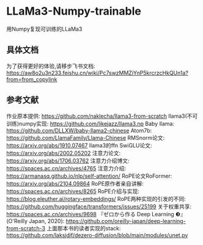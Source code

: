 # LLaMa3-Numpy-trainable
用Numpy复现可训练的LLaMa3
## 具体文档
为了获得更好的体验,请移步飞书文档:
https://aw8o2u3n233.feishu.cn/wiki/Pc7swzMMZiYnP5krcrzcHkQUn1a?from=from_copylink
## 参考文献
作业原本提供:
https://github.com/naklecha/llama3-from-scratch
llama3(不可训练)numpy实现:
https://github.com/likejazz/llama3.np
Baby llama:
https://github.com/DLLXW/baby-llama2-chinese
Atom7b:
https://github.com/LlamaFamily/Llama-Chinese
RMSnorm论文:
https://arxiv.org/abs/1910.07467
llama3的ffn SwiGLU论文:
https://arxiv.org/abs/2002.05202
注意力论文:
https://arxiv.org/abs/1706.03762
注意力介绍博文:
https://spaces.ac.cn/archives/4765
注意力介绍:
https://armanasq.github.io/nlp/self-attention/
RoPE论文RoFormer:
https://arxiv.org/abs/2104.09864
RoPE原作者亲自讲解:
https://spaces.ac.cn/archives/8265
RoPE介绍与实现:
https://blog.eleuther.ai/rotary-embeddings/
RoPE两种实现的引发的不同:
https://github.com/huggingface/transformers/issues/25199
关于权重共享:
https://spaces.ac.cn/archives/9698
『ゼロから作る Deep Learning ❸』(O'Reilly Japan, 2020):
https://github.com/oreilly-japan/deep-learning-from-scratch-3
上面那本书的读者实现的stack:
https://github.com/laksjdjf/dezero-diffusion/blob/main/modules/unet.py
